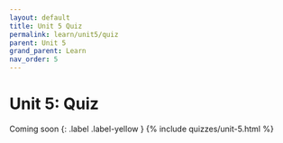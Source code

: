 ```yaml
---
layout: default
title: Unit 5 Quiz
permalink: learn/unit5/quiz
parent: Unit 5
grand_parent: Learn
nav_order: 5
---
```


# Unit 5: Quiz

Coming soon
{: .label .label-yellow }
{% include quizzes/unit-5.html %}
